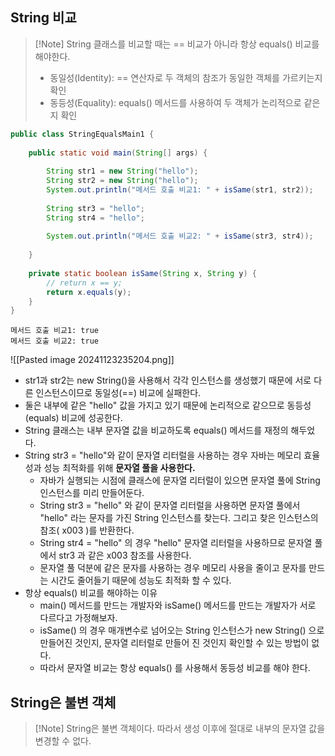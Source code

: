 ## String 비교
>[!Note] String 클래스를 비교할 때는 == 비교가 아니라 항상 equals() 비교를 해야한다.
>- 동일성(Identity): == 연산자로 두 객체의 참조가 동일한 객체를 가르키는지 확인
>- 동등성(Equality): equals() 메서드를 사용하여 두 객체가 논리적으로 같은지 확인

```java
public class StringEqualsMain1 {  
  
    public static void main(String[] args) {  
  
        String str1 = new String("hello");  
        String str2 = new String("hello");  
        System.out.println("메서드 호출 비교1: " + isSame(str1, str2));  
  
        String str3 = "hello";  
        String str4 = "hello";  
  
        System.out.println("메서드 호출 비교2: " + isSame(str3, str4));  
  
    }  
  
    private static boolean isSame(String x, String y) {  
        // return x == y;  
        return x.equals(y);  
    }  
}
```
```
메서드 호출 비교1: true
메서드 호출 비교2: true

```
![[Pasted image 20241123235204.png]]
- str1과 str2는 new String()을 사용해서 각각 인스턴스를 생성했기 때문에 서로 다른 인스턴스이므로 동일성(\=\=) 비교에 실패한다.
- 둘은 내부에 같은 "hello" 값을 가지고 있기 때문에 논리적으로 같으므로 동등성(equals) 비교에 성공한다.
- String 클래스는 내부 문자열 값을 비교하도록 equals() 메서드를 재정의 해두었다.
- String str3 = "hello"와 같이 문자열 리터럴을 사용하는 경우 자바는 메모리 효율성과 성능 최적화를 위해 **문자열 풀을 사용한다.**
	- 자바가 실행되는 시점에 클래스에 문자열 리터럴이 있으면 문자열 풀에 String 인스턴스를 미리 만들어둔다.
	- String str3 = "hello" 와 같이 문자열 리터럴을 사용하면 문자열 풀에서 "hello" 라는 문자를 가진 String 인스턴스를 찾는다. 그리고 찾은 인스턴스의 참조( x003 )를 반환한다.
	- String str4 = "hello" 의 경우 "hello" 문자열 리터럴을 사용하므로 문자열 풀에서 str3 과 같은 x003 참조를 사용한다.
	- 문자열 풀 덕분에 같은 문자를 사용하는 경우 메모리 사용을 줄이고 문자를 만드는 시간도 줄어들기 때문에 성능도 최적화 할 수 있다.
- 항상 equals() 비교를 해야하는 이유
	- main() 메서드를 만드는 개발자와 isSame() 메서드를 만드는 개발자가 서로 다르다고 가정해보자.
	- isSame() 의 경우 매개변수로 넘어오는 String 인스턴스가 new String() 으로 만들어진 것인지, 문자열 리터럴로 만들어 진 것인지 확인할 수 있는 방법이 없다.
	- 따라서 문자열 비교는 항상 equals() 를 사용해서 동등성 비교를 해야 한다.


## String은 불변 객체
>[!Note] String은 불변 객체이다. 따라서 생성 이후에 절대로 내부의 문자열 값을 변경할 수 없다.

